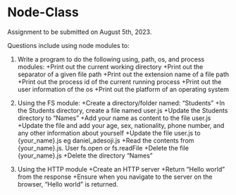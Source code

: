 # Node-Class

Assignment to be submitted on August 5th, 2023.

Questions include using node modules to:
1. Write a program to do the following using, path, os, and process modules:
+Print out the current working directory
+Print out the separator of a given file path
+Print out the extension name of a file path
+Print out the process id of the current running process
+Print out the user information of the os
+Print out the platform of an operating system


3. Using the FS module:
+Create a directory/folder named: “Students”
+In the Students directory, create a file named user.js
+Update the Students directory to “Names”
+Add your name as content to the file user.js
+Update the file and add your age, sex, nationality, phone number, and any other information about yourself
+Update the file user.js to {your_name}.js eg daniel_adesoji.js
+Read the contents from {your_name}.js. User fs.open or fs.readFile
+Delete the file {your_name}.js
+Delete the directory “Names”



4. Using the HTTP module
+Create an HTTP server
+Return “Hello world” from the response
+Ensure when you navigate to the server on the browser, “Hello world” is returned.
